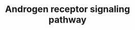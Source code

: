 ---
annotations:
- id: PW:0000564
  parent: regulatory pathway
  type: Pathway Ontology
  value: androgen signaling pathway
authors:
- A.Pandey
- MaintBot
- AlexanderPico
- Khanspers
- Christine Chichester
- L Dupuis
- Eweitz
- Egonw
citedin:
- link: 10.1016/j.forsciint.2016.06.027
  title: Simultaneous time course analysis of multiple markers based on DNA microarray
    in incised wound in skeletal muscle for wound aging (2016)
communities: []
description: 'The androgen receptor is a member of the nuclear receptor family of
  ligand activated transcription factors. These receptors bind to steroid hormones,
  thyroid hormone, retinoids and vitamin D among others, dimerize and bind to DNA.
  Its ligands include testosterone, dehydroepiandrosterone and androstenedione. Stimulation
  of the receptor activates the SMAD signaling module. Source: [NetPath](http://www.netpath.org/pathways?path_id=NetPath_2)'
last-edited: 2025-09-13
ndex: null
organisms:
- Mus musculus
redirect_from:
- /index.php/Pathway:WP252
- /instance/WP252
- /instance/WP252_r140554
revision: r140554
schema-jsonld:
- '@context': https://schema.org/
  '@id': https://wikipathways.github.io/pathways/WP252.html
  '@type': Dataset
  creator:
    '@type': Organization
    name: WikiPathways
  description: 'The androgen receptor is a member of the nuclear receptor family of
    ligand activated transcription factors. These receptors bind to steroid hormones,
    thyroid hormone, retinoids and vitamin D among others, dimerize and bind to DNA.
    Its ligands include testosterone, dehydroepiandrosterone and androstenedione.
    Stimulation of the receptor activates the SMAD signaling module. Source: [NetPath](http://www.netpath.org/pathways?path_id=NetPath_2)'
  keywords:
  - Aes
  - Akt1
  - Appl1
  - Ar
  - Atf2
  - Bag1
  - Brca1
  - COX5B
  - Calr
  - Casp1
  - Casp3
  - Casp7
  - Casp8
  - Cav1
  - Ccnd1
  - Ccne1
  - Ccnh
  - Cdc25b
  - Cdc2a
  - Cdc37
  - Cdk7
  - Cdk9
  - Crebbp
  - Ctdp1
  - Ctnnb1
  - Egfr
  - Ep300
  - Esr1
  - Esr2
  - Etv5
  - Fhl2
  - Flna
  - Ghr
  - Gm13882
  - Gtf2f1
  - Gtf2f2
  - Gtf2h1
  - HSPA1A
  - Hdac1
  - Hipk3
  - Hmg1l1
  - Hmgb2
  - Igf1
  - Il6
  - Il6st
  - Jun
  - Kat5
  - Map2k1
  - Mapk1
  - Mdm2
  - Mmp1a
  - Myst2
  - NCOA4
  - Ncoa1
  - Ncoa2
  - Ncoa3
  - Ncor2
  - Nr0b1
  - Nr0b2
  - Nr2c2
  - Nr3c1
  - Nr5a1
  - Nrip1
  - Nsd1
  - PLAGL1
  - Pa2g4
  - Pak6
  - Patz1
  - Pias1
  - Pias2
  - Pias3
  - Pias4
  - Pnrc1
  - Pou2f1
  - Pou2f2
  - Prmt1
  - Psmc3ip
  - Pten
  - Pxn
  - RAS
  - RUNX1
  - Rac3
  - Rad54l2
  - Raf1
  - Ran
  - Ranbp9
  - Rb1
  - Rchy1
  - Rela
  - Rnf14
  - Rnf4
  - Runx2
  - SRY
  - Senp1
  - Sin3a
  - Slc25a4
  - Smad3
  - Smad4
  - Sp1
  - Spdef
  - Src
  - Stat3
  - Stub1
  - Svil
  - Tgfb1i1
  - Tgif1
  - Tmf1
  - Trp53
  - Ube2i
  - Ube3a
  - Uxt
  - Ywhah
  license: CC0
  name: Androgen receptor signaling pathway
seo: CreativeWork
title: Androgen receptor signaling pathway
wpid: WP252
---